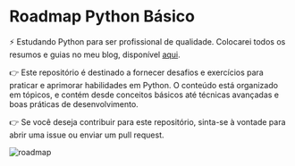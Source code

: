 # Roadmap Python Básico

⚡ Estudando Python para ser profissional de qualidade. Colocarei todos os resumos e guias no meu blog, disponível [aqui](link).

👉 Este repositório é destinado a fornecer desafios e exercícios para praticar e aprimorar habilidades em Python. O conteúdo está organizado em tópicos, e contém desde conceitos básicos até técnicas avançadas e boas práticas de desenvolvimento.

👉 Se você deseja contribuir para este repositório, sinta-se à vontade para abrir uma issue ou enviar um pull request.

![roadmap](https://github.com/user-attachments/assets/1b3b9633-3a96-4ad6-a0a7-ff3c6e60df7c)

